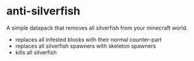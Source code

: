 # anti-silverfish

A simple datapack that removes all silverfish from your minecraft world.

* replaces all infested blocks with their normal counter-part
* replaces all silverfish spawners with skeleton spawners
* kills all silverfish
